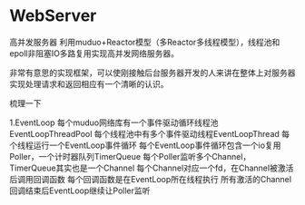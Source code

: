 # WebServer
高并发服务器
利用muduo+Reactor模型（多Reactor多线程模型），线程池和epoll非阻塞IO多路复用实现高并发网络服务器。  

非常有意思的实现框架，可以使刚接触后台服务器开发的人来讲在整体上对服务器实现处理请求和返回相应有一个清晰的认识。  

梳理一下  

1.EventLoop
每个muduo网络库有一个事件驱动循环线程池EventLoopThreadPool
每个线程池中有多个事件驱动线程EventLoopThread
每个线程运行一个EventLoop事件循环
每个EventLoop事件循环包含一个io复用Poller，一个计时器队列TimerQueue
每个Poller监听多个Channel，TimerQueue其实也是一个Channel
每个Channel对应一个fd，在Channel被激活后调用回调函数
每个回调函数是在EventLoop所在线程执行
所有激活的Channel回调结束后EventLoop继续让Poller监听

